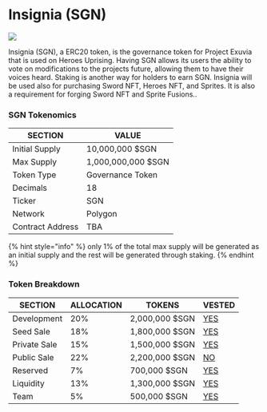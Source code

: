 # Insignia (SGN)

![](../../.gitbook/assets/273561237\_347575133902979\_847800647155472885\_n.png)

Insignia (SGN), a ERC20 token, is the governance token for Project Exuvia that is used on Heroes Uprising. Having SGN allows its users the ability to vote on modifications to the projects future, allowing them to have their voices heard. Staking is another way for holders to earn SGN. Insignia will be used also for purchasing Sword NFT, Heroes NFT, and Sprites. It is also a requirement for forging Sword NFT and Sprite Fusions..

### SGN Tokenomics

| SECTION          | VALUE              |
| ---------------- | ------------------ |
| Initial Supply   | 10,000,000 $SGN    |
| Max Supply       | 1,000,000,000 $SGN |
| Token Type       | Governance Token   |
| Decimals         | 18                 |
| Ticker           | SGN                |
| Network          | Polygon            |
| Contract Address | TBA                |

{% hint style="info" %}
only 1% of the total max supply will be generated as an initial supply and the rest will be generated through staking.
{% endhint %}

### Token Breakdown

| SECTION      | ALLOCATION | TOKENS         | VESTED                                                                                     |
| ------------ | ---------- | -------------- | ------------------------------------------------------------------------------------------ |
| Development  | 20%        | 2,000,000 $SGN | [YES](https://docs.heroesuprising.com/tokens-and-funds-information/token-release-schedule) |
| Seed Sale    | 18%        | 1,800,000 $SGN | [YES](https://docs.heroesuprising.com/tokens-and-funds-information/token-release-schedule) |
| Private Sale | 15%        | 1,500,000 $SGN | [YES](https://docs.heroesuprising.com/tokens-and-funds-information/token-release-schedule) |
| Public Sale  | 22%        | 2,200,000 $SGN | [NO](https://docs.heroesuprising.com/tokens-and-funds-information/token-release-schedule)  |
| Reserved     | 7%         | 700,000 $SGN   | [YES](https://docs.heroesuprising.com/tokens-and-funds-information/token-release-schedule) |
| Liquidity    | 13%        | 1,300,000 $SGN | [YES](https://docs.heroesuprising.com/tokens-and-funds-information/token-release-schedule) |
| Team         | 5%         | 500,000 $SGN   | [YES](https://docs.heroesuprising.com/tokens-and-funds-information/token-release-schedule) |
